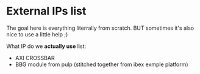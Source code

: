 # External IPs list

The goal here is everything literrally from scratch. BUT sometimes it's also nice to use a little help ;)

What IP do we **actually use** list:

- AXI CROSSBAR
- BBG module from pulp (stitched together from ibex exmple platform)